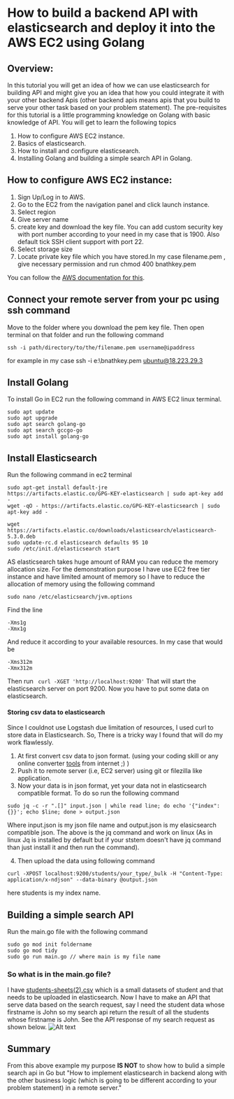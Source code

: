 # How to build a backend API with elasticsearch and deploy it into the AWS EC2 using Golang
## Overview:
In this tutorial you will get an idea of how we can use elasticsearch for building API and might give you an idea that how you could integrate it with your other backend Apis (other backend apis means apis that you build to serve your other task based on your problem statement). The pre-requisites for this tutorial is a little programming knowledge on Golang with basic knowledge of API. 
You will get to learn the following topics
1. How to configure AWS EC2 instance.
2. Basics of elasticsearch.
3. How to install and configure elasticsearch.
4. Installing Golang and building a simple search API in Golang.

## How to configure AWS EC2 instance:
1. Sign Up/Log in to AWS.
2. Go to the EC2 from the navigation panel and click launch instance.
3. Select region 
4. Give server name
5. create key and download the key file. You can add custom security key with port number according to your need in my case that is 1900. Also default tick SSH client support with port 22.
6. Select storage size
7. Locate private key file which you have stored.In my case filename.pem , give necessary permission and run chmod 400 bnathkey.pem

You can follow the [AWS documentation for this](https://docs.aws.amazon.com/efs/latest/ug/gs-step-one-create-ec2-resources.html).

## Connect your remote server from your pc using ssh command
Move to the folder where you download the pem key file.
Then open terminal on that folder and run the following command
```
ssh -i path/directory/to/the/filename.pem username@ipaddress
```
for example in my case ssh -i e:\bnathkey.pem ubuntu@18.223.29.3


## Install Golang
To install Go in EC2 run the following command in AWS EC2 linux terminal.
```
sudo apt update
sudo apt upgrade
sudo apt search golang-go
sudo apt search gccgo-go
sudo apt install golang-go
```
## Install Elasticsearch
Run the following command in ec2 terminal
```
sudo apt-get install default-jre
https://artifacts.elastic.co/GPG-KEY-elasticsearch | sudo apt-key add -
wget -qO - https://artifacts.elastic.co/GPG-KEY-elasticsearch | sudo apt-key add -

wget https://artifacts.elastic.co/downloads/elasticsearch/elasticsearch-5.3.0.deb
sudo update-rc.d elasticsearch defaults 95 10
sudo /etc/init.d/elasticsearch start
```
AS elasticsearch takes huge amount of RAM you can reduce the memory allocation size.
For the demonstration purpose I have use EC2 free tier instance and have limited amount of memory so I have to reduce the allocation of memory using the following command
```
sudo nano /etc/elasticsearch/jvm.options
```
Find the line
```
-Xms1g
-Xmx1g
```
And reduce it according to your available resources. In my case that would be
```
-Xms312m
-Xmx312m
```
Then run 
``` curl -XGET 'http://localhost:9200'```
That will start the elasticsearch server on port 9200.
Now you have to put some data on elasticsearch.

#### Storing csv data to elasticsearch
Since I couldnot use Logstash due limitation of resources, I used curl to store data in Elasticsearch.
So, There is a tricky way I found that will do my work flawlessly.
1. At first convert csv data to json format. (using your coding skill or any online converter [tools](https://jsonformatter.org/) from internet ;) )
2. Push it to remote server (i.e, EC2 server) using git or filezilla like application.
3. Now your data is in json format, yet your data not in elasticsearch compatible format. To do so run the following command
```
sudo jq -c -r ".[]" input.json | while read line; do echo '{"index":{}}'; echo $line; done > output.json
```
Where input.json is my json file name and  output.json is my elasicsearch compatible json.
The above is the jq command and work on linux (As in linux Jq is installed by default but if your ststem doesn't have jq command than just install it and then run the command).

4. Then upload the data using following command 
```
curl -XPOST localhost:9200/students/your_type/_bulk -H "Content-Type: application/x-ndjson" --data-binary @output.json
```
here students is my index name.

## Building a simple search API 
Run the main.go file with the following command
```
sudo go mod init foldername
sudo go mod tidy
sudo go run main.go // where main is my file name 
```
### So what is in the main.go file?
I have [students-sheets(2).csv](https://github.com/ldtalent/bhargavn-backend-search-api-using-elasticsearch-golang-or-python-in-a-AWS-EC2/blob/main/students%20-%20Sheet1%20(2).csv) which is a small datasets of student and that needs to be uploaded in elasticsearch. Now I have to make an API that serve data based on the search request, say I need the student data whose firstname is John so my search api return the result of all the students whose firstname is John. See the API response of my search request as shown below.
<img title="" alt="Alt text" src="https://github.com/ldtalent/bhargavn-backend-search-api-using-elasticsearch-golang-or-python-in-a-AWS-EC2/blob/main/sc1.PNG">

## Summary
From this above example my purpose **IS NOT** to show how to bulid a simple search api in Go but "How to implement elasticsearch in backend along with the other business logic (which is going to be different according to your problem statement) in a remote server."

